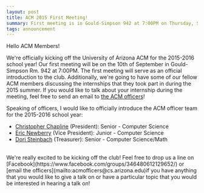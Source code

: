```yaml
---
layout: post
title: ACM 2015 First Meeting!
summary: First meeting is in Gould-Simpson 942 at 7:00PM on Thursday, September 10th.
tags: announcement
---
```


Hello ACM Members!

We're officially kicking off the University of Arizona ACM for the 2015-2016 school year! Our first
meeting will be on the 10th of September in Gould-Simpson Rm. 942 at 7:00PM. The first meeting will
serve as an official introduction to the club. Additionally, we're going to have some of our fellow
ACM members discussing the internships that they took part in during the 2015 summer. If you would
like to talk about your internship during the meeting, feel free to send an email to [the ACM
officers](mailto:acmofficers@cs.arizona.edu)!

Speaking of officers, I would like to officially introduce the ACM officer team for the 2015-2016
school year:

* [Christopher Chapline](mailto:cachapline8@cs.arizona.edu) (President): Senior - Computer Science
* [Eric Newberry](mailto:enewberry@cs.arizona.edu) (Vice President): Junior - Computer Science
* [Dori Steinbach](mailto:dsteinbach@cs.arizona.edu) (Treasurer): Senior - Computer Science/Math

<br>
We're really excited to be kicking off the club! Feel free to drop us a line on
[Facebook](https://www.facebook.com/groups/346480612129652/) or
[email the officers](mailto:acmofficers@cs.arizona.edu)if you have anything that you would like to
give a talk on or have a particular topic that you would be interested in hearing a talk on!
